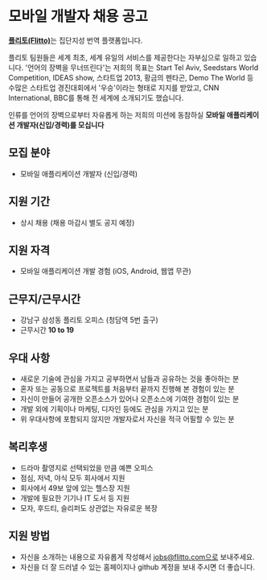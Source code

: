 모바일 개발자 채용 공고
=====

[**플리토(Flitto)**](http://www.flitto.com)는 집단지성 번역 플랫폼입니다.

플리토 팀원들은 세계 최초, 세계 유일의 서비스를 제공한다는 자부심으로 일하고 있습니다.
'언어의 장벽을 무너뜨린다'는 저희의 목표는 Start Tel Aviv, Seedstars World Competition, IDEAS show, 스타트업 2013, 황금의 펜타곤, Demo The World 등 수많은 스타트업 경진대회에서 '우승'이라는 형태로 지지를 받았고, CNN International, BBC를 통해 전 세계에 소개되기도 했습니다.

인류를 언어의 장벽으로부터 자유롭게 하는 저희의 미션에 동참하실 **모바일 애플리케이션 개발자(신입/경력)를 모십니다**

## 모집 분야
- 모바일 애플리케이션 개발자 (신입/경력)

## 지원 기간
- 상시 채용 (채용 마감시 별도 공지 예정)

## 지원 자격
- 모바일 애플리케이션 개발 경험 (iOS, Android, 웹앱 무관)

## 근무지/근무시간
- 강남구 삼성동 플리토 오피스 (청담역 5번 출구)
- 근무시간 **10 to 19**

## 우대 사항
- 새로운 기술에 관심을 가지고 공부하면서 남들과 공유하는 것을 좋아하는 분
- 혼자 또는 공동으로 프로젝트를 처음부터 끝까지 진행해 본 경험이 있는 분
- 자신이 만들어 공개한 오픈소스가 있어나 오픈소스에 기여한 경험이 있는 분
- 개발 외에 기획이나 마케팅, 디자인 등에도 관심을 가지고 있는 분
- 위 우대사항에 포함되지 않지만 개발자로서 자신을 적극 어필할 수 있는 분

## 복리후생
- 드라마 촬영지로 선택되었을 만큼 예쁜 오피스
- 점심, 저녁, 야식 모두 회사에서 지원
- 회사에서 49보 앞에 있는 헬스장 지원
- 개발에 필요한 기기나 IT 도서 등 지원
- 모자, 후드티, 슬리퍼도 상관없는 자유로운 복장

## 지원 방법
- 자신을 소개하는 내용으로 자유롭게 작성해서 jobs@flitto.com으로 보내주세요.
- 자신을 더 잘 드러낼 수 있는 홈페이지나 github 계정을 보내 주시면 더 좋습니다.
